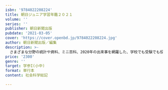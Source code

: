 ```yaml
---
isbn: '9784022208224'
title: 朝日ジュニア学習年鑑２０２１
volume: ''
series: ''
publisher: 朝日新聞出版
pubdate: '2021-03-05'
cover: 'https://cover.openbd.jp/9784022208224.jpg'
author: 朝日新聞出版／編集
description: >-
  さまざまな分野の統計や資料、ミニ百科、2020年の出来事を網羅した、学校でも受験でも役立つ子ども向け年鑑。調べ学習を助ける一冊として長年多くの学校関係者から支持されている。人口、産業、貿易、交通などの全国データ、都道府県ごとの自然、産業、特産品、世界の国々の基本データを掲載。新型コロナをめぐる動きも手厚く解説。
price: '2300'
genre: ''
target: 学参I(小中)
format: 単行本
content: 社会科学総記

---
```

